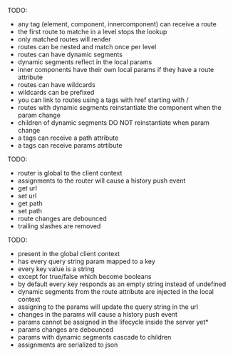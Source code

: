 TODO:
- any tag (element, component, innercomponent) can receive a route
- the first route to matche in a level stops the lookup
- only matched routes will render
- routes can be nested and match once per level
- routes can have dynamic segments
- dynamic segments reflect in the local params
- inner components have their own local params if they have a route attribute
- routes can have wildcards
- wildcards can be prefixed
- you can link to routes using a tags with href starting with /
- routes with dynamic segments reinstantiate the component when the param change
- children of dynamic segments DO NOT reinstantiate when param change
- a tags can receive a path attribute
- a tags can receive params atrtibute

TODO:
- router is global to the client context
- assignments to the router will cause a history push event
- get url
- set url
- get path
- set path
- route changes are debounced
- trailing slashes are removed

TODO:
- present in the global client context
- has every query string param mapped to a key
- every key value is a string
- except for true/false which become booleans
- by default every key responds as an empty string instead of undefined
- dynamic segments from the route attribute are injected in the local context
- assigning to the params will update the query string in the url
- changes in the params will cause a history push event
- params cannot be assigned in the lifecycle inside the server yet*
- params changes are debounced
- params with dynamic segments cascade to children 
- assignments are serialized to json
